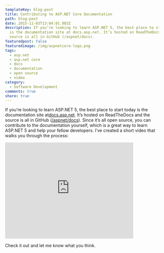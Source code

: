 ```yaml
---
templateKey: blog-post
title: Contributing to ASP.NET Core Documentation
path: blog-post
date: 2015-11-03T13:04:01.983Z
description: If you’re looking to learn ASP.NET 5, the best place to start today
  is the documentation site at docs.asp.net. It’s hosted on ReadTheDocs and the
  source is all in GitHub (/aspnet/docs).
featuredpost: false
featuredimage: /img/aspnetcore-logo.png
tags:
  - asp.net
  - asp.net core
  - docs
  - documentation
  - open source
  - video
category:
  - Software Development
comments: true
share: true
---
```

If you’re looking to learn ASP.NET 5, the best place to start today is the documentation site at[docs.asp.net](https://docs.asp.net/). It’s hosted on ReadTheDocs and the source is all in GitHub ([/aspnet/docs](https://github.com/aspnet/Docs)). Since it’s all open source, you can contribute to the documentation yourself, which is a great way to learn ASP.NET 5 and help your fellow developers. I’ve created a short video that walks you through the process:

<iframe width="420" height="315" src="https://www.youtube.com/embed/vBl1doQ2oVU" frameborder="0" allowfullscreen=""></iframe>

Check it out and let me know what you think.